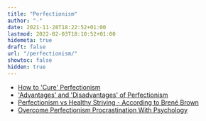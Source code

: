 ```yaml
---
title: "Perfectionism"
author: "-"
date: 2021-11-28T18:22:52+01:00
lastmod: 2022-02-03T18:10:52+01:00
hidemeta: true
draft: false
url: "/perfectionism/"
showtoc: false
hidden: true
---
```


* [How to 'Cure' Perfectionism](/how-to-cure-perfectionism/)
* ['Advantages' and 'Disadvantages' of Perfectionism](/advantage-and-disadvantages-of-perfectionism/)
* [Perfectionism vs Healthy Striving - According to Brené Brown](/perfectionism-vs-healthy-striving-according-to-brene-brown/)
* [Overcome Perfectionism Procrastination With Psychology](/overcome-perfectionism-procrastination-with-psychology/)

